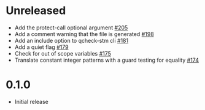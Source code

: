 # Unreleased

- Add the protect-call optional argument
  [\#205](https://github.com/ocaml-gospel/ortac/pull/205)
- Add a comment warning that the file is generated
  [\#198](https://github.com/ocaml-gospel/ortac/pull/198)
- Add an include option to qcheck-stm cli
  [\#181](https://github.com/ocaml-gospel/ortac/pull/181)
- Add a quiet flag
  [\#179](https://github.com/ocaml-gospel/ortac/pull/179)
- Check for out of scope variables
  [\#175](https://github.com/ocaml-gospel/ortac/pull/175)
- Translate constant integer patterns with a guard testing for equality
  [\#174](https://github.com/ocaml-gospel/ortac/pull/174)

# 0.1.0

- Initial release

